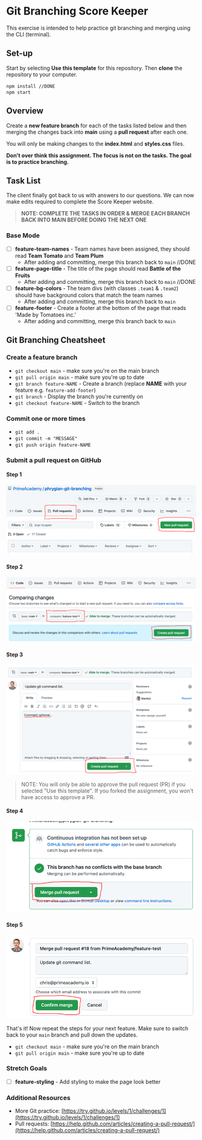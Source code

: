 # Git Branching Score Keeper

This exercise is intended to help practice git branching and merging using the CLI (terminal).

## Set-up

Start by selecting **Use this template** for this repository. Then **clone** the repository to your computer.

```
npm install //DONE
npm start
```

## Overview

Create a **new feature branch** for each of the tasks listed below and then merging the changes back into **main** using a **pull request** after each one. 

You will only be making changes to the **index.html** and **styles.css** files. 

**Don't over think this assignment. The focus is not on the tasks. The goal is to practice branching.**


## Task List

The client finally got back to us with answers to our questions. We can now make edits required to complete the Score Keeper website.

> **NOTE: COMPLETE THE TASKS IN ORDER & MERGE EACH BRANCH BACK INTO MAIN BEFORE DOING THE NEXT ONE**

### Base Mode

- [ ] **feature-team-names** - Team names have been assigned, they should read **Team Tomato** and **Team Plum**
   - After adding and committing, merge this branch back to `main`  //DONE
- [ ] **feature-page-title** - The title of the page should read **Battle of the Fruits**
   - After adding and committing, merge this branch back to `main`  //DONE
- [ ] **feature-bg-colors** - The team divs (with classes `.team1` & `.team2`) should have background colors that match the team names
   - After adding and committing, merge this branch back to `main` 
- [ ] **feature-footer** - Create a footer at the bottom of the page that reads 'Made by Tomatoes inc.'
   - After adding and committing, merge this branch back to `main`

## Git Branching Cheatsheet

### Create a feature branch

- `git checkout main` - make sure you're on the main branch
- `git pull origin main` - make sure you're up to date
- `git branch feature-NAME` - Create a branch (replace **NAME** with your feature e.g. `feature-add-footer`)
- `git branch` - Display the branch you're currently on
- `git checkout feature-NAME` - Switch to the branch

### Commit one or more times

- `git add .`
- `git commit -m "MESSAGE"`
- `git push origin feature-NAME`

### Submit a pull request on GitHub

#### Step 1

![Step 1](/images/1_create_pr.png)

#### Step 2

![Step 2](/images/2_select_branch.png)

#### Step 3

![Step 3](/images/3_submit_pr.png)

> NOTE: You will only be able to approve the pull request (PR) if you selected "Use this template". If you forked the assignment, you won't have access to approve a PR.

#### Step 4

![Step 4](/images/4_merge_pr.png)

#### Step 5

![Step 5](/images/5_confirm.png)

That's it! Now repeat the steps for your next feature. Make sure to switch back to your `main` branch and pull down the updates.

- `git checkout main` - make sure you're on the main branch
- `git pull origin main` - make sure you're up to date

### Stretch Goals

- [ ] **feature-styling** - Add styling to make the page look better

### Additional Resources

- More Git practice: [https://try.github.io/levels/1/challenges/1](https://try.github.io/levels/1/challenges/1)
- Pull requests: [https://help.github.com/articles/creating-a-pull-request/](https://help.github.com/articles/creating-a-pull-request/)



